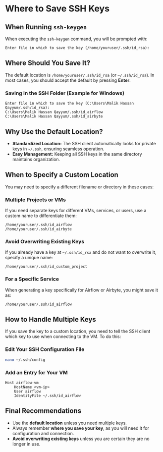 # Where to Save SSH Keys

## When Running `ssh-keygen`
When executing the `ssh-keygen` command, you will be prompted with:
```plaintext
Enter file in which to save the key (/home/youruser/.ssh/id_rsa):
```

## Where Should You Save It?
The default location is `/home/youruser/.ssh/id_rsa` (or `~/.ssh/id_rsa`). In most cases, you should accept the default by pressing **Enter**.

### Saving in the SSH Folder (Example for Windows)
```plaintext
Enter file in which to save the key (C:\Users\Malik Hassan Qayyum/.ssh/id_rsa):
C:\Users\Malik Hassan Qayyum/.ssh/id_airflow
C:\Users\Malik Hassan Qayyum/.ssh/id_airbyte
```

## Why Use the Default Location?
- **Standardized Location:** The SSH client automatically looks for private keys in `~/.ssh`, ensuring seamless operation.
- **Easy Management:** Keeping all SSH keys in the same directory maintains organization.

## When to Specify a Custom Location
You may need to specify a different filename or directory in these cases:

### Multiple Projects or VMs
If you need separate keys for different VMs, services, or users, use a custom name to differentiate them:
```plaintext
/home/youruser/.ssh/id_airflow
/home/youruser/.ssh/id_airbyte
```

### Avoid Overwriting Existing Keys
If you already have a key at `~/.ssh/id_rsa` and do not want to overwrite it, specify a unique name:
```plaintext
/home/youruser/.ssh/id_custom_project
```

### For a Specific Service
When generating a key specifically for Airflow or Airbyte, you might save it as:
```plaintext
/home/youruser/.ssh/id_airflow
```

## How to Handle Multiple Keys
If you save the key to a custom location, you need to tell the SSH client which key to use when connecting to the VM. To do this:

### Edit Your SSH Configuration File
```bash
nano ~/.ssh/config
```

### Add an Entry for Your VM
```plaintext
Host airflow-vm
    HostName <vm-ip>
    User airflow
    IdentityFile ~/.ssh/id_airflow
```

## Final Recommendations
- Use the **default location** unless you need multiple keys.
- Always remember **where you save your key**, as you will need it for configuration and connection.
- **Avoid overwriting existing keys** unless you are certain they are no longer in use.
